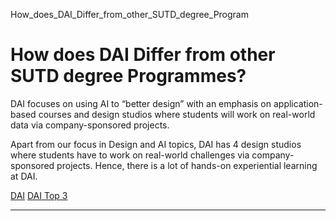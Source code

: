 How_does_DAI_Differ_from_other_SUTD_degree_Program



How does DAI Differ from other SUTD degree Programmes?
======================================================

DAI focuses on using AI to “better design” with an emphasis on application-based courses and design studios where students will work on real-world data via company-sponsored projects.




Apart from our focus in Design and AI topics, DAI has 4 design studios where students have to work on real-world challenges via company-sponsored projects. Hence, there is a lot of hands-on experiential learning at DAI.

[DAI](https://www.sutd.edu.sg/tag/dai/) [DAI Top 3](https://www.sutd.edu.sg/tag/dai-top-3/)

---

